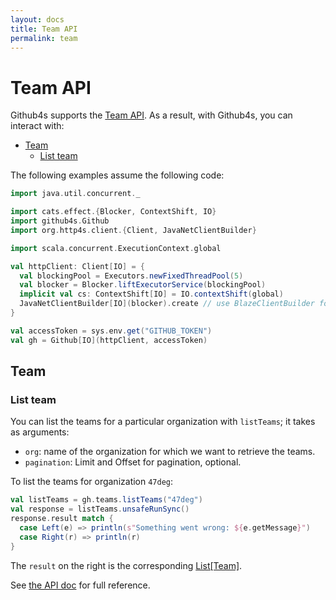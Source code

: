```yaml
---
layout: docs
title: Team API
permalink: team
---
```


# Team API

Github4s supports the [Team API](https://developer.github.com/v3/teams/). As a result,
with Github4s, you can interact with:

- [Team](#team)
  - [List team](#list-team)

The following examples assume the following code:

```scala mdoc:silent
import java.util.concurrent._

import cats.effect.{Blocker, ContextShift, IO}
import github4s.Github
import org.http4s.client.{Client, JavaNetClientBuilder}

import scala.concurrent.ExecutionContext.global

val httpClient: Client[IO] = {
  val blockingPool = Executors.newFixedThreadPool(5)
  val blocker = Blocker.liftExecutorService(blockingPool)
  implicit val cs: ContextShift[IO] = IO.contextShift(global)
  JavaNetClientBuilder[IO](blocker).create // use BlazeClientBuilder for production use
}

val accessToken = sys.env.get("GITHUB_TOKEN")
val gh = Github[IO](httpClient, accessToken)
```

## Team

### List team

You can list the teams for a particular organization with `listTeams`; it takes as arguments:

- `org`: name of the organization for which we want to retrieve the teams.
- `pagination`: Limit and Offset for pagination, optional.

To list the teams for organization `47deg`:

```scala mdoc:compile-only
val listTeams = gh.teams.listTeams("47deg")
val response = listTeams.unsafeRunSync()
response.result match {
  case Left(e) => println(s"Something went wrong: ${e.getMessage}")
  case Right(r) => println(r)
}
```

The `result` on the right is the corresponding [List[Team]][team-scala].

See [the API doc](https://developer.github.com/v3/teams/#list-teams) for full reference.


[team-scala]: https://github.com/47degrees/github4s/blob/master/github4s/src/main/scala/github4s/domain/Team.scala
